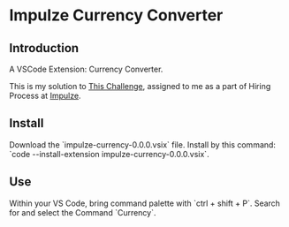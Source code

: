 <h1>Impulze Currency Converter</h1>

<h2>Introduction</h2>

<p>A VSCode Extension: Currency Converter.</p>

<p>This is my solution to <a href="https://github.com/impulze-ai/vsc-developer-challenge">This Challenge</a>, assigned to me as a part of Hiring Process at <a href="https://www.impulze.ai/">Impulze</a>.</p>

<h2>Install</h2>
Download the `impulze-currency-0.0.0.vsix` file.
Install by this command: `code --install-extension impulze-currency-0.0.0.vsix`.

<h2>Use</h2>
Within your VS Code, bring command palette with `ctrl + shift + P`. Search for and select the Command `Currency`.
